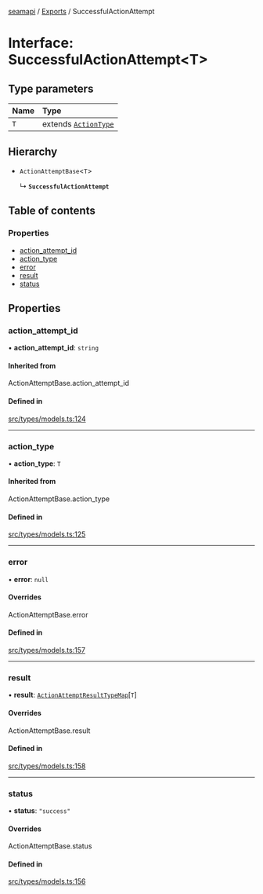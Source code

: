 [seamapi](../README.md) / [Exports](../modules.md) / SuccessfulActionAttempt

# Interface: SuccessfulActionAttempt<T\>

## Type parameters

| Name | Type |
| :------ | :------ |
| `T` | extends [`ActionType`](../modules.md#actiontype) |

## Hierarchy

- `ActionAttemptBase`<`T`\>

  ↳ **`SuccessfulActionAttempt`**

## Table of contents

### Properties

- [action\_attempt\_id](SuccessfulActionAttempt.md#action_attempt_id)
- [action\_type](SuccessfulActionAttempt.md#action_type)
- [error](SuccessfulActionAttempt.md#error)
- [result](SuccessfulActionAttempt.md#result)
- [status](SuccessfulActionAttempt.md#status)

## Properties

### action\_attempt\_id

• **action\_attempt\_id**: `string`

#### Inherited from

ActionAttemptBase.action\_attempt\_id

#### Defined in

[src/types/models.ts:124](https://github.com/seamapi/javascript/blob/main/src/types/models.ts#L124)

___

### action\_type

• **action\_type**: `T`

#### Inherited from

ActionAttemptBase.action\_type

#### Defined in

[src/types/models.ts:125](https://github.com/seamapi/javascript/blob/main/src/types/models.ts#L125)

___

### error

• **error**: ``null``

#### Overrides

ActionAttemptBase.error

#### Defined in

[src/types/models.ts:157](https://github.com/seamapi/javascript/blob/main/src/types/models.ts#L157)

___

### result

• **result**: [`ActionAttemptResultTypeMap`](ActionAttemptResultTypeMap.md)[`T`]

#### Overrides

ActionAttemptBase.result

#### Defined in

[src/types/models.ts:158](https://github.com/seamapi/javascript/blob/main/src/types/models.ts#L158)

___

### status

• **status**: ``"success"``

#### Overrides

ActionAttemptBase.status

#### Defined in

[src/types/models.ts:156](https://github.com/seamapi/javascript/blob/main/src/types/models.ts#L156)
